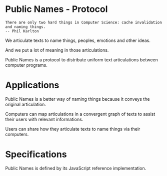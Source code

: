 Public Names - Protocol
====================

    There are only two hard things in Computer Science: cache invalidation and naming things. 
    -- Phil Karlton

We articulate texts to name things, peoples, emotions and other ideas.

And we put a lot of meaning in those articulations.

Public Names is a protocol to distribute uniform text articulations between computer programs.

# Applications

Public Names is a better way of naming things because it conveys the original articulation.

Computers can map articulations in a convergent graph of texts to assist their users with relevant informations.

Users can share how they articulate texts to name things via their computers.

# Specifications

Public Names is defined by its JavaScript reference implementation.

